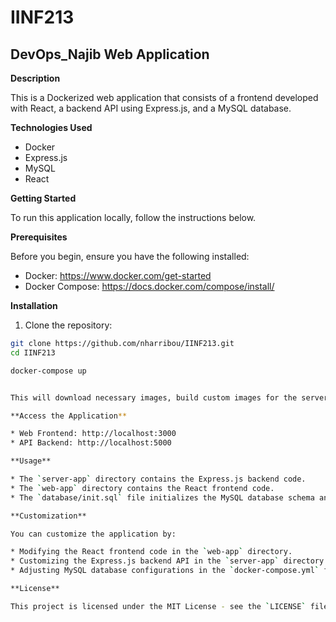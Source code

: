 # IINF213

## DevOps_Najib Web Application

**Description**

This is a Dockerized web application that consists of a frontend developed with React, a backend API using Express.js, and a MySQL database.

**Technologies Used**

- Docker
- Express.js
- MySQL
- React

**Getting Started**

To run this application locally, follow the instructions below.

**Prerequisites**

Before you begin, ensure you have the following installed:

* Docker: https://www.docker.com/get-started
* Docker Compose: https://docs.docker.com/compose/install/

**Installation**

1. Clone the repository:

```bash
git clone https://github.com/nharribou/IINF213.git
cd IINF213

docker-compose up 


This will download necessary images, build custom images for the server and web-app, and start the containers.

**Access the Application**

* Web Frontend: http://localhost:3000
* API Backend: http://localhost:5000

**Usage**

* The `server-app` directory contains the Express.js backend code.
* The `web-app` directory contains the React frontend code.
* The `database/init.sql` file initializes the MySQL database schema and data.

**Customization**

You can customize the application by:

* Modifying the React frontend code in the `web-app` directory.
* Customizing the Express.js backend API in the `server-app` directory.
* Adjusting MySQL database configurations in the `docker-compose.yml` file.

**License**

This project is licensed under the MIT License - see the `LICENSE` file for details.

